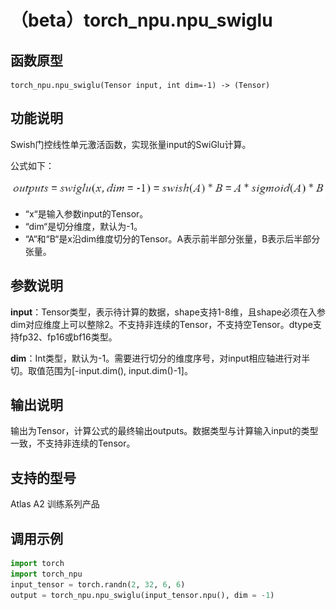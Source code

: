 # （beta）torch\_npu.npu\_swiglu

## 函数原型

```
torch_npu.npu_swiglu(Tensor input, int dim=-1) -> (Tensor)
```

## 功能说明

Swish门控线性单元激活函数，实现张量input的SwiGlu计算。

公式如下：

![](./figures/zh-cn_formulaimage_0000002284552989.png)

-   “x“是输入参数input的Tensor。
-   “dim“是切分维度，默认为-1。
-   “A“和“B“是x沿dim维度切分的Tensor。A表示前半部分张量，B表示后半部分张量。

## 参数说明

**input**：Tensor类型，表示待计算的数据，shape支持1-8维，且shape必须在入参dim对应维度上可以整除2。不支持非连续的Tensor，不支持空Tensor。dtype支持fp32、fp16或bf16类型。

**dim**：Int类型，默认为-1。需要进行切分的维度序号，对input相应轴进行对半切。取值范围为\[-input.dim\(\), input.dim\(\)-1\]。

## 输出说明

输出为Tensor，计算公式的最终输出outputs。数据类型与计算输入input的类型一致，不支持非连续的Tensor。

## 支持的型号

<term>Atlas A2 训练系列产品</term>

## 调用示例

```python
import torch
import torch_npu
input_tensor = torch.randn(2, 32, 6, 6)
output = torch_npu.npu_swiglu(input_tensor.npu(), dim = -1)
```

